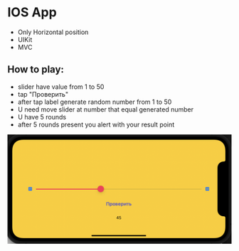 # IOS App
- Only Horizontal position
- UIKit
- MVC
## How to play:
- slider have value from 1 to 50
- tap "Проверить"
- after tap label generate random number from 1 to 50
- U need move slider at number that equal generated number
- U have 5 rounds
- after 5 rounds present you alert with your result point 

![Screenshot](screenshot.png)